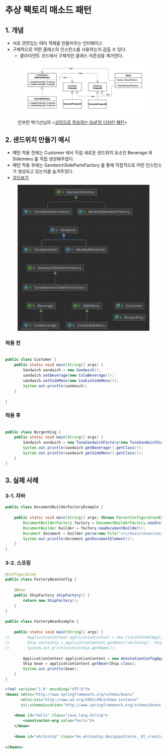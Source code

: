 # 추상 팩토리 매소드 패턴

## 1. 개념&#x20;

* 서로 관련있는 여러 객체를 만들어주는 인터페이스
* 구체적으로 어떤 클래스의 인스턴스를 사용하는지 감출 수 있다. &#x20;
  * 클라이언트 코드에서 구체적인 클래스 의존성을 제거한다.&#x20;

<figure><img src="../../.gitbook/assets/image.png" alt=""><figcaption><p>인프런 백기선님의 &#x3C;<a href="https://www.inflearn.com/course/%EB%94%94%EC%9E%90%EC%9D%B8-%ED%8C%A8%ED%84%B4">코딩으로 학습하는 GoF의 디자인 패턴</a>></p></figcaption></figure>



## 2. 샌드위치 만들기 예시

* 패턴 적용 전에는 Customer 에서 직접 새로운 샌드위치 요소인 Beverage 와 Sidemenu 를 직접 생성해주었다.
* 패턴 적용 후에는 SandwichSidePartsFactory 를 통해 직접적으로 어떤 인스턴스가 생성되고 있는지를 숨겨주었다.&#x20;
* [코드보기 ](https://github.com/Miniminis/design-patterns/tree/fa715751b288d6012955794da5a35d9c59a9f5a6/src/main/java/me/whiteship/designpatterns/\_01\_creational\_patterns/\_02\_factory\_method\_practice)

<figure><img src="../../.gitbook/assets/image (5).png" alt=""><figcaption></figcaption></figure>

### 적용 전&#x20;

```java

public class Customer {
    public static void main(String[] args) {
        Sandwich sandwich = new Sandwich();
        sandwich.setBeverage(new ColaBeverage());
        sandwich.setSideMenu(new CookieSideMenu());
        System.out.println(sandwich);
    }

}
```

### 적용 후&#x20;

```java

public class BurgerKing {
    public static void main(String[] args) {
        Sandwich sandwich = new TunaSandwichFactory(new TunaSandwichSidePartsFactory()).createSandwich();
        System.out.println(sandwich.getBeverage().getClass());
        System.out.println(sandwich.getSideMenu().getClass());
    }
}
```

## 3. 실제 사례&#x20;

### 3-1. 자바

```java
public class DocumentBuilderFactoryExample {

    public static void main(String[] args) throws ParserConfigurationException, IOException, SAXException {
        DocumentBuilderFactory factory = DocumentBuilderFactory.newInstance();
        DocumentBuilder builder = factory.newDocumentBuilder();
        Document document = builder.parse(new File("src/main/resources/config.xml"));
        System.out.println(document.getDocumentElement());
    }
}
```



### 3-2. 스프링&#x20;

```java
@Configuration
public class FactoryBeanConfig {

    @Bean
    public ShipFactory shipFactory() {
        return new ShipFactory();
    }
}

public class FactoryBeanExample {

    public static void main(String[] args) {
//        ApplicationContext applicationContext = new ClassPathXmlApplicationContext("config.xml");
//        Ship whiteship = applicationContext.getBean("whiteship", Ship.class);
//        System.out.println(whiteship.getName());

        ApplicationContext applicationContext = new AnnotationConfigApplicationContext(FactoryBeanConfig.class);
        Ship bean = applicationContext.getBean(Ship.class);
        System.out.println(bean);
    }
}

```

```xml
<?xml version="1.0" encoding="UTF-8"?>
<beans xmlns="http://www.springframework.org/schema/beans"
       xmlns:xsi="http://www.w3.org/2001/XMLSchema-instance"
       xsi:schemaLocation="http://www.springframework.org/schema/beans http://www.springframework.org/schema/beans/spring-beans.xsd">

    <bean id="hello" class="java.lang.String">
        <constructor-arg value="hello"/>
    </bean>

    <bean id="whiteship" class="me.whiteship.designpatterns._01_creational_patterns._03_abstract_factory._03_java.ShipFactory" />

</beans>
```

